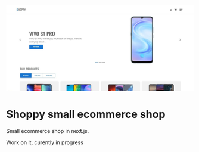 # ![WebApp](https://github.com/jurekledzinski/Ecommerc-next.js/blob/media/images/Shoppy.jpg?raw=true)

# Shoppy small ecommerce shop

Small ecommerce shop in next.js.

Work on it, curently in progress
